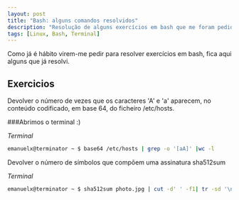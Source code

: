 ```yaml
---
layout: post
title: "Bash: alguns comandos resolvidos"
description: "Resolução de alguns exercícios em bash que me foram pedidos ESTG-IPLeiria"
tags: [Linux, Bash, Terminal]
---
```


Como já é hábito virem-me pedir para resolver exercícios em bash, fica aqui alguns que já resolvi.

<div class="divider"></div>

## Exercicios

Devolver o número de vezes que os caracteres 'A' e 'a' aparecem, no conteúdo codificado, em base 64, do ficheiro /etc/hosts.

###Abrimos o terminal :)

<i class="fa fa-terminal" aria-hidden="true">Terminal</i>

~~~ bash
emanuelx@terminator ~ $ base64 /etc/hosts | grep -o '[aA]' |wc -l
~~~

Devolver o número de símbolos que compõem uma assinatura sha512sum

<i class="fa fa-terminal" aria-hidden="true">Terminal</i>

~~~ bash
emanuelx@terminator ~ $ sha512sum photo.jpg | cut -d' ' -f1| tr -sd '\n' '' | wc -c
~~~
